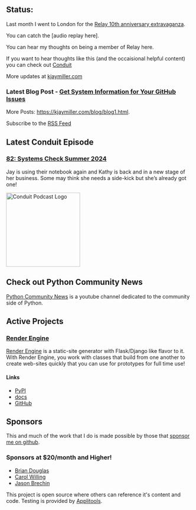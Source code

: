 ## Status:
<p>Last month I went to London for the <a href="https://relay.fm/london">Relay 10th anniversary extravaganza</a>.</p>

<p>You can catch the [audio replay here].</p>

<p>You can hear my thoughts on being a member of Relay here.</p>



<p>If you want to hear thoughts like this (and the occaisional helpful content) you can check out <a href="https://relay.fm/conduit">Conduit</a></p>

More updates at [kjaymiller.com](https://kjaymiller.com/microblog/microblog)

### Latest Blog Post - [Get System Information for Your GitHub Issues](https://kjaymiller.com/blog/get-system-information-for-your-github-issues.html)

More Posts: <https://kjaymiller.com/blog/blog1.html>.

Subscribe to the [RSS Feed](https://kjaymiller.com/allposts.rss)


## Latest Conduit Episode
### [82: Systems Check Summer 2024](http://relay.fm/conduit/82)
Jay is using their notebook again and Kathy is back and in a new stage of her business. Some may think she needs a side-kick but she’s already got one!

<img src="https://kjaymiller.s3-us-west-2.amazonaws.com/images/conduit_artwork.png" height="200" width="200" alt="Conduit Podcast Logo"/>

## Check out Python Community News
[Python Community News](https://youtube.com/@pycommunitynews) is a youtube channel dedicated to the community side of Python.

## Active Projects

### [Render Engine]
[Render Engine] is a static-site generator with Flask/Django like flavor to it.
With Render Engine, you work with classes that build from one another to create
web-sites quickly that you can use for prototypes for full time use!

#### Links
- [PyPI](https://pypi.org/project/render-engine)
- [docs](https://render-engine.readthedocs.io)
- [GitHub](https://github.com/kjaymiller/render_engine)

## Sponsors
This and much of the work that I do is made possible by those that [sponsor me
on github](https://github.com/sponsors/kjaymiller).

### Sponsors at $20/month and Higher!
- [Brian Douglas](https://github.com/bdougie)
- [Carol Willing](https://github.com/willingc)
- [Jason Brechin](https://github.com/brechin)


This project is open source where others can reference it's content and code. Testing is provided by [Applitools](https://www.applitools.com/).


[Render Engine]: https://render-engine.readthedocs.io